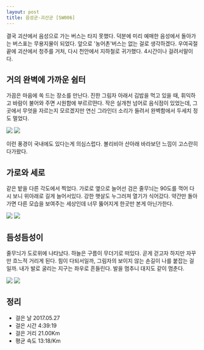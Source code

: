 ```yaml
---
layout: post
title: 음성군-괴산군 [SW006]
---
```


결국 괴산에서 음성으로 가는 버스는 타지 못했다. 덕분에 미리 예매한 음성에서 돌아가는 버스표는 무용지물이 되었다. 앞으로 '농어촌'버스는 없는 걸로 생각하겠다. 우여곡절 끝에 괴산에서 청주를 거처, 다시 천안에서 지하철로 귀가했다. 4시간이나 걸려서말이다. 

## 거의 완벽에 가까운 쉼터 <i class="fa fa-tree" aria-hidden="true"></i>

가끔은 마음에 쏙 드는 장소를 만난다. 진한 그림자 아래서 김밥을 먹고 있을 때, 휘익하고 바람이 불어와 주면 시원함에 부르르떤다. 작은 실개천 넘어로 음식점이 있었는데, 그곳에서 무엇을 자르는지 모르겠지만 연신 그라인더 소리가 들려서 완벽함에서 두세치 정도 멀었다.

<div class="images">
	<img src="{{ site.baseurl }}/images/sw006/SW005_2.JPG">
	<img src="{{ site.baseurl }}/images/sw006/SW005_1.JPG">
</div>

이런 풍경이 국내에도 있다는게 의심스럽다. 볼리비아 산아래 바라보던 느낌이 고스란히 다가왔다. 

## 가로와 세로 <i class="fa fa-bars" aria-hidden="true"></i>

같은 밭을 다른 각도에서 찍었다. 가로로 옆으로 늘어선 검은 줄무늬는 90도를 꺽어 다시 보니 위아래로 길게 늘어서있다. 강한 햇살도 누그러져 열기가 식어갔다. 약간만 돌아가면 다른 모습을 보여주는 세상인데 너무 뚫어지게 한곳만 본게 아닌가한다.

<div class="images">
	<img src="{{ site.baseurl }}/images/sw006/SW005_3.JPG">
	<img src="{{ site.baseurl }}/images/sw006/SW005_4.JPG">
</div>

## 듬성듬성이 <i class="fa fa-anchor" aria-hidden="true"></i>

줄무늬가 도로위에 나타났다. 하늘은 구름이 무더기로 떠있다. 곧게 걷고자 하지만 자꾸만 흐느적 거리게 된다. 힘이 다되서일까, 그림자의 보이지 않는 손길이 나를 붙잡는 걸일까. 내가 발로 굴리는 지구는 좌우로 흔들린다. 발을 멈추니 대지도 같이 멈춘다.

<div class="images">
	<img src="{{ site.baseurl }}/images/sw006/SW005_5.JPG">
	<img src="{{ site.baseurl }}/images/sw006/SW005_6.JPG">
</div>

## 정리 <i class="fa fa-bar-chart" aria-hidden="true"></i>

+ 걸은 날 2017.05.27
+ 걸은 시간 4:39:19
+ 걸은 거리 21.00Km
+ 평균 속도 13:18/Km